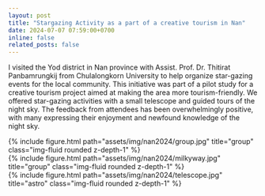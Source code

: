 ```yaml
---
layout: post
title: "Stargazing Activity as a part of a creative tourism in Nan"
date: 2024-07-07 07:59:00+0700
inline: false
related_posts: false
---
```


I visited the Yod district in Nan province with Assist. Prof. Dr. Thitirat Panbamrungkij from Chulalongkorn University to help organize star-gazing events for the local community. This initiative was part of a pilot study for a creative tourism project aimed at making the area more tourism-friendly. We offered star-gazing activities with a small telescope and guided tours of the night sky. The feedback from attendees has been overwhelmingly positive, with many expressing their enjoyment and newfound knowledge of the night sky.

<div class="row">
    <div class="col-sm mt-3 mt-md-0">
        {% include figure.html path="assets/img/nan2024/group.jpg" title="group" class="img-fluid rounded z-depth-1" %}
    </div>
</div>

<div class="row">
    <div class="col-sm mt-3 mt-md-0">
        {% include figure.html path="assets/img/nan2024/milkyway.jpg" title="group" class="img-fluid rounded z-depth-1" %}
    </div>
</div>

<div class="row">
    <div class="col-sm mt-3 mt-md-0">
        {% include figure.html path="assets/img/nan2024/telescope.jpg" title="astro" class="img-fluid rounded z-depth-1" %}
    </div>
</div>

